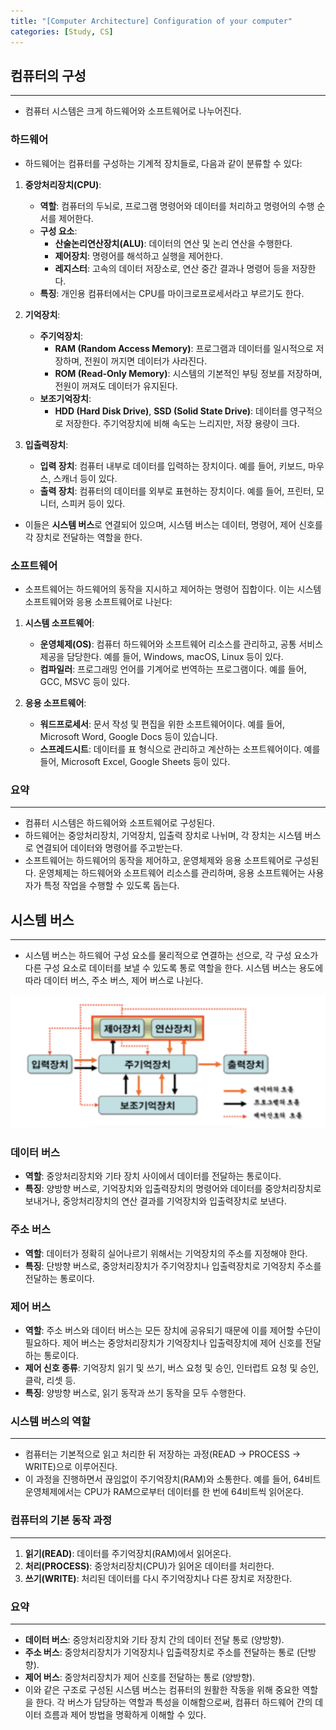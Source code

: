 ```yaml
---
title: "[Computer Architecture] Configuration of your computer"
categories: [Study, CS]
---
```


## **컴퓨터의 구성**

---

- 컴퓨터 시스템은 크게 하드웨어와 소프트웨어로 나누어진다.

### **하드웨어**

- 하드웨어는 컴퓨터를 구성하는 기계적 장치들로, 다음과 같이 분류할 수 있다:

1. **중앙처리장치(CPU)**:
      - **역할**: 컴퓨터의 두뇌로, 프로그램 명령어와 데이터를 처리하고 명령어의 수행 순서를 제어한다.
      - **구성 요소**:
          - **산술논리연산장치(ALU)**: 데이터의 연산 및 논리 연산을 수행한다.
          - **제어장치**: 명령어를 해석하고 실행을 제어한다.
          - **레지스터**: 고속의 데이터 저장소로, 연산 중간 결과나 명령어 등을 저장한다.
      - **특징**: 개인용 컴퓨터에서는 CPU를 마이크로프로세서라고 부르기도 한다.

2. **기억장치**:
      - **주기억장치**:
          - **RAM (Random Access Memory)**: 프로그램과 데이터를 일시적으로 저장하며, 전원이 꺼지면 데이터가 사라진다.
          - **ROM (Read-Only Memory)**: 시스템의 기본적인 부팅 정보를 저장하며, 전원이 꺼져도 데이터가 유지된다.
      - **보조기억장치**:
          - **HDD (Hard Disk Drive)**, **SSD (Solid State Drive)**: 데이터를 영구적으로 저장한다. 주기억장치에 비해 속도는 느리지만, 저장 용량이 크다.

3. **입출력장치**:
      - **입력 장치**: 컴퓨터 내부로 데이터를 입력하는 장치이다. 예를 들어, 키보드, 마우스, 스캐너 등이 있다.
      - **출력 장치**: 컴퓨터의 데이터를 외부로 표현하는 장치이다. 예를 들어, 프린터, 모니터, 스피커 등이 있다.

- 이들은 **시스템 버스**로 연결되어 있으며, 시스템 버스는 데이터, 명령어, 제어 신호를 각 장치로 전달하는 역할을 한다.

### **소프트웨어**

- 소프트웨어는 하드웨어의 동작을 지시하고 제어하는 명령어 집합이다. 이는 시스템 소프트웨어와 응용 소프트웨어로 나뉜다:

1. **시스템 소프트웨어**:
      - **운영체제(OS)**: 컴퓨터 하드웨어와 소프트웨어 리소스를 관리하고, 공통 서비스 제공을 담당한다. 예를 들어, Windows, macOS, Linux 등이 있다.
      - **컴파일러**: 프로그래밍 언어를 기계어로 번역하는 프로그램이다. 예를 들어, GCC, MSVC 등이 있다.

2. **응용 소프트웨어**:
      - **워드프로세서**: 문서 작성 및 편집을 위한 소프트웨어이다. 예를 들어, Microsoft Word, Google Docs 등이 있습니다.
      - **스프레드시트**: 데이터를 표 형식으로 관리하고 계산하는 소프트웨어이다. 예를 들어, Microsoft Excel, Google Sheets 등이 있다.

### **요약**

---

- 컴퓨터 시스템은 하드웨어와 소프트웨어로 구성된다.
- 하드웨어는 중앙처리장치, 기억장치, 입출력 장치로 나뉘며, 각 장치는 시스템 버스로 연결되어 데이터와 명령어를 주고받는다.
- 소프트웨어는 하드웨어의 동작을 제어하고, 운영체제와 응용 소프트웨어로 구성된다. 운영체제는 하드웨어와 소프트웨어 리소스를 관리하며, 응용 소프트웨어는 사용자가 특정 작업을 수행할 수 있도록 돕는다.

## **시스템 버스**

---

- 시스템 버스는 하드웨어 구성 요소를 물리적으로 연결하는 선으로, 각 구성 요소가 다른 구성 요소로 데이터를 보낼 수 있도록 통로 역할을 한다. 시스템 버스는 용도에 따라 데이터 버스, 주소 버스, 제어 버스로 나뉜다.

![이미지](/assets/img/study/cs/computer_architecture/%EC%BB%B4%ED%93%A8%ED%84%B0%EC%9D%98_%EA%B5%AC%EC%84%B1(1).png)

### **데이터 버스**

- **역할**: 중앙처리장치와 기타 장치 사이에서 데이터를 전달하는 통로이다.
- **특징**: 양방향 버스로, 기억장치와 입출력장치의 명령어와 데이터를 중앙처리장치로 보내거나, 중앙처리장치의 연산 결과를 기억장치와 입출력장치로 보낸다.

### **주소 버스**

- **역할**: 데이터가 정확히 실어나르기 위해서는 기억장치의 주소를 지정해야 한다.
- **특징**: 단방향 버스로, 중앙처리장치가 주기억장치나 입출력장치로 기억장치 주소를 전달하는 통로이다.

### **제어 버스**

- **역할**: 주소 버스와 데이터 버스는 모든 장치에 공유되기 때문에 이를 제어할 수단이 필요하다. 제어 버스는 중앙처리장치가 기억장치나 입출력장치에 제어 신호를 전달하는 통로이다.
- **제어 신호 종류**: 기억장치 읽기 및 쓰기, 버스 요청 및 승인, 인터럽트 요청 및 승인, 클락, 리셋 등.
- **특징**: 양방향 버스로, 읽기 동작과 쓰기 동작을 모두 수행한다.

### **시스템 버스의 역할**

---

- 컴퓨터는 기본적으로 읽고 처리한 뒤 저장하는 과정(READ → PROCESS → WRITE)으로 이루어진다.
- 이 과정을 진행하면서 끊임없이 주기억장치(RAM)와 소통한다. 예를 들어, 64비트 운영체제에서는 CPU가 RAM으로부터 데이터를 한 번에 64비트씩 읽어온다.

### **컴퓨터의 기본 동작 과정**

---

1. **읽기(READ)**: 데이터를 주기억장치(RAM)에서 읽어온다.
2. **처리(PROCESS)**: 중앙처리장치(CPU)가 읽어온 데이터를 처리한다.
3. **쓰기(WRITE)**: 처리된 데이터를 다시 주기억장치나 다른 장치로 저장한다.

### **요약**

---

- **데이터 버스**: 중앙처리장치와 기타 장치 간의 데이터 전달 통로 (양방향).
- **주소 버스**: 중앙처리장치가 기억장치나 입출력장치로 주소를 전달하는 통로 (단방향).
- **제어 버스**: 중앙처리장치가 제어 신호를 전달하는 통로 (양방향).
- 이와 같은 구조로 구성된 시스템 버스는 컴퓨터의 원활한 작동을 위해 중요한 역할을 한다. 각 버스가 담당하는 역할과 특성을 이해함으로써, 컴퓨터 하드웨어 간의 데이터 흐름과 제어 방법을 명확하게 이해할 수 있다.